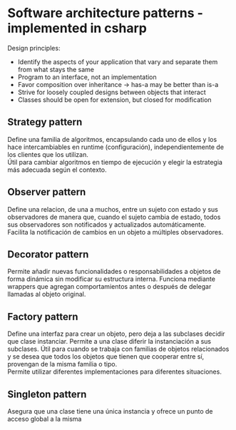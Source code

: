 # Software architecture patterns - implemented in csharp

Design principles:  
* Identify the aspects of your application that vary and separate them from what stays the same
* Program to an interface, not an implementation
* Favor composition over inheritance -> has-a may be better than is-a
* Strive for loosely coupled designs between objects that interact
* Classes should be open for extension, but closed for modification

## Strategy pattern
Define una familia de algoritmos, encapsulando cada uno de ellos y los hace intercambiables en runtime (configuración), independientemente de los clientes que los utilizan.  
Útil para cambiar algoritmos en tiempo de ejecución y elegir la estrategia más adecuada según el contexto. 
 
## Observer pattern
Define una relacion, de una a muchos, entre un sujeto con estado y sus observadores de manera que, cuando el sujeto cambia de estado, todos sus observadores son notificados y actualizados automáticamente.  
Facilita la notificación de cambios en un objeto a múltiples observadores. 

## Decorator pattern
Permite añadir nuevas funcionalidades o responsabilidades a objetos de forma dinámica sin modificar su estructura interna. Funciona mediante wrappers que agregan comportamientos antes o después de delegar llamadas al objeto original.  

## Factory pattern
Define una interfaz para crear un objeto, pero deja a las subclases decidir que clase instanciar. Permite a una clase diferir la instanciación a sus subclases. 
Útil para cuando se trabaja con familias de objetos relacionados y se desea que todos los objetos que tienen que cooperar entre sí, provengan de la misma familia o tipo.  
Permite utilizar diferentes implementaciones para diferentes situaciones.  

## Singleton pattern
Asegura que una clase tiene una única instancia y ofrece un punto de acceso global a la misma